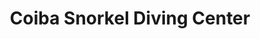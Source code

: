 ---
title: "Coiba Snorkel Diving Center"
url: /santa-catalina/coiba-snorkel-diving-center/
shop: Tauchen
---